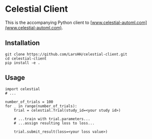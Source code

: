# Celestial Client
This is the accompanying Python client to [www.celestial-automl.com](www.celestial-automl.com).

## Installation

```
git clone https://github.com/LarsHH/celestial-client.git
cd celestial-client
pip install -e .
```

## Usage

```
import celestial
# ...

number_of_trials = 100
for _ in range(number_of_trials):
    trial = celestial.Trial(study_id=<your study id>)

    # ...train with trial.parameters...
    # ...assign resulting loss to loss...

    trial.submit_result(loss=<your loss value>)
```
